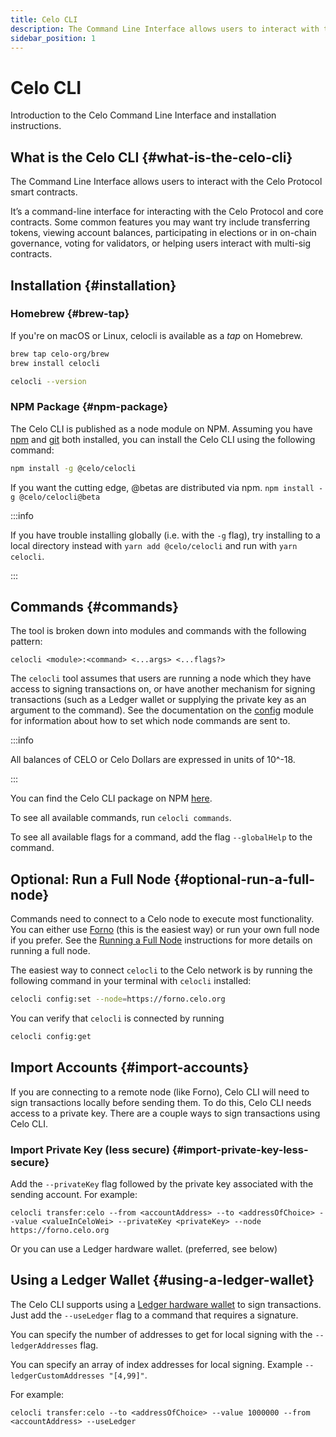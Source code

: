 ```yaml
---
title: Celo CLI
description: The Command Line Interface allows users to interact with the Celo Protocol smart contracts.
sidebar_position: 1
---
```


# Celo CLI

Introduction to the Celo Command Line Interface and installation instructions.

## What is the Celo CLI {#what-is-the-celo-cli}

The Command Line Interface allows users to interact with the Celo Protocol smart contracts.

It’s a command-line interface for interacting with the Celo Protocol and core contracts. Some common features you may want try include transferring tokens, viewing account balances, participating in elections or in on-chain governance, voting for validators,  or helping users interact with multi-sig contracts.

## Installation {#installation}

### Homebrew {#brew-tap}

If you're on macOS or Linux, celocli is available as a *tap* on Homebrew.

```bash
brew tap celo-org/brew
brew install celocli

celocli --version
```

### NPM Package {#npm-package}

The Celo CLI is published as a node module on NPM. Assuming you have [npm](https://www.npmjs.com/get-npm) and [git](https://git-scm.com/book/en/v2/Getting-Started-Installing-Git) both installed, you can install the Celo CLI using the following command:

```bash
npm install -g @celo/celocli
```

If you want the cutting edge, @betas are distributed via npm. `npm install -g @celo/celocli@beta`

:::info

If you have trouble installing globally \(i.e. with the `-g` flag\), try installing to a local directory instead with `yarn add @celo/celocli` and run with `yarn celocli`.

:::

## Commands {#commands}

The tool is broken down into modules and commands with the following pattern:

```text
celocli <module>:<command> <...args> <...flags?>
```

The `celocli` tool assumes that users are running a node which they have access to signing transactions on, or have another mechanism for signing transactions (such as a Ledger wallet or supplying the private key as an argument to the command). See the documentation on the [config](config.md) module for information about how to set which node commands are sent to.

:::info

All balances of CELO or Celo Dollars are expressed in units of 10^-18.

:::

You can find the Celo CLI package on NPM [here](https://www.npmjs.com/package/@celo/celocli).

To see all available commands, run `celocli commands`.

To see all available flags for a command, add the flag `--globalHelp` to the command.

## Optional: Run a Full Node {#optional-run-a-full-node}

Commands need to connect to a Celo node to execute most functionality. You can either use [Forno](/network/node/forno) (this is the easiest way) or run your own full node if you prefer. See the [Running a Full Node](/network/mainnet/run-full-node) instructions for more details on running a full node.

The easiest way to connect `celocli` to the Celo network is by running the following command in your terminal with `celocli` installed:

```bash
celocli config:set --node=https://forno.celo.org
```

You can verify that `celocli` is connected by running

```bash
celocli config:get
```

## Import Accounts {#import-accounts}

If you are connecting to a remote node (like Forno), Celo CLI will need to sign transactions locally before sending them. To do this, Celo CLI needs access to a private key. There are a couple ways to sign transactions using Celo CLI.

### Import Private Key (less secure) {#import-private-key-less-secure}

Add the `--privateKey` flag followed by the private key associated with the sending account. For example:

```shell
celocli transfer:celo --from <accountAddress> --to <addressOfChoice> --value <valueInCeloWei> --privateKey <privateKey> --node https://forno.celo.org
```

Or you can use a Ledger hardware wallet. (preferred, see below)

## Using a Ledger Wallet {#using-a-ledger-wallet}

The Celo CLI supports using a [Ledger hardware wallet](/wallet/ledger/setup) to sign transactions. Just add the `--useLedger` flag to a command that requires a signature.

You can specify the number of addresses to get for local signing with the `--ledgerAddresses` flag.

You can specify an array of index addresses for local signing. Example `--ledgerCustomAddresses "[4,99]"`.

For example:

```shell
celocli transfer:celo --to <addressOfChoice> --value 1000000 --from <accountAddress> --useLedger
```
